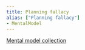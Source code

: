 ```yaml
---
title: Planning fallacy
alias: ["Planning fallacy"]
- MentalModel
---
```

[Mental model collection](notes/Mental%20model%20collection.md)